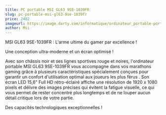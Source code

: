 ```yaml
---
title: PC portable MSI GL63 9SE-1039FR
slug: pc-portable-msi-gl63-9se-1039fr
price: 2482
imageurl: https://image.darty.com/informatique/ordinateur_portable-portable/portable/msi_gl639i7_16_1_56_2060_s1908024723252A_101837279.jpg
author: Msi
---
```

MSI GL63 9SE-1039FR : L'arme ultime du gamer par excellence ! 

Une conception ultra-moderne et un écran optimisé ! 

Avec  son châssis noir et ses  lignes sportives rouge et noires,  l'ordinateur portable  MSI  GL63 9SE-1039FR  vous accompagne dans  vos marathons gaming grâce à plusieurs caractéristiques spécialement conçues pour garantir  un confort d'utilisation optimal aux joueurs les plus férus . Son  écran LED 15,6" Full HD rétro-éclairé affiche une résolution de  1920 x 1080 pixels et délivre des images précises qui évitent la fatigue visuelle, ce qui vous permet de rester concentré plus longtemps et de ne louper aucun détail critique lors de votre partie.

Des capacités technologiques exceptionnelles !
